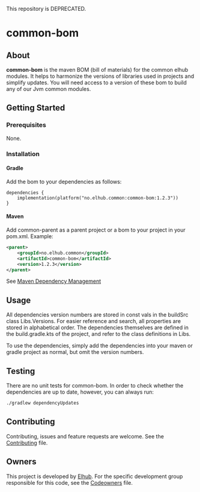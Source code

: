 This repository is DEPRECATED.

# common-bom

## About

**common-bom** is the maven BOM (bill of materials) for the common elhub modules. It helps to harmonize the
versions of libraries used in projects and simplify updates. You will need access to a version of these
bom to build any of our Jvm common modules.

## Getting Started

### Prerequisites

None.

### Installation

#### Gradle

Add the bom to your dependencies as follows:
```
dependencies {
    implementation(platform("no.elhub.common:common-bom:1.2.3"))
}
```

#### Maven

Add common-parent as a parent project or a bom to your project in your pom.xml. Example:
```xml
<parent>
    <groupId>no.elhub.common</groupId>
    <artifactId>common-bom</artifactId>
    <version>1.2.3</version>
</parent>
```

See [Maven Dependency Management](http://maven.apache.org/guides/introduction/introduction-to-dependency-mechanism.html#Dependency_Management)


## Usage

All dependencies version numbers are stored in const vals in the buildSrc class Libs.Versions. For easier reference
and search, all properties are stored in alphabetical order. The dependencies themselves are defined in the build.gradle.kts
of the project, and refer to the class definitions in Libs.

To use the dependencies, simply add the dependencies into your maven or gradle project as normal, but omit the version numbers.


## Testing

There are no unit tests for common-bom. In order to check whether the dependencies are up to date, however, you can
always run:
```xml
./gradlew dependencyUpdates
```

## Contributing

Contributing, issues and feature requests are welcome. See the
[Contributing](https://github.com/elhub/common-bom/blob/main/CONTRIBUTING.md) file.

## Owners

This project is developed by [Elhub](https://github.com/elhub). For the specific development group responsible for this
code, see the [Codeowners](https://github.com/elhub/common-bom/blob/main/CODEOWNERS) file.
